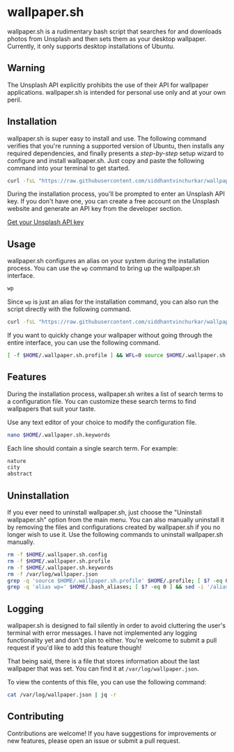 # wallpaper.sh

wallpaper.sh is a rudimentary bash script that searches for and downloads photos from Unsplash and then sets them as your desktop wallpaper. Currently, it only supports desktop installations of Ubuntu.

## Warning

The Unsplash API explicitly prohibits the use of their API for wallpaper applications. wallpaper.sh is intended for personal use only and at your own peril.

## Installation

wallpaper.sh is super easy to install and use. The following command verifies that you're running a supported version of Ubuntu, then installs any required dependencies, and finally presents a _step-by-step_ setup wizard to configure and install wallpaper.sh. Just copy and paste the following command into your terminal to get started.

```bash
curl -fsL "https://raw.githubusercontent.com/siddhantvinchurkar/wallpaper.sh/refs/heads/master/wallpaper.sh" | bash
```

During the installation process, you'll be prompted to enter an Unsplash API key. If you don't have one, you can create a free account on the Unsplash website and generate an API key from the developer section.

[Get your Unsplash API key](https://unsplash.com/developers "Get your Unsplash API key")

## Usage

wallpaper.sh configures an alias on your system during the installation process. You can use the `wp` command to bring up the wallpaper.sh interface.

```bash
wp
```

Since `wp` is just an alias for the installation command, you can also run the script directly with the following command.

```bash
curl -fsL "https://raw.githubusercontent.com/siddhantvinchurkar/wallpaper.sh/refs/heads/master/wallpaper.sh" | bash
```

If you want to quickly change your wallpaper without going through the entire interface, you can use the following command.

```bash
[ -f $HOME/.wallpaper.sh.profile ] && WFL=0 source $HOME/.wallpaper.sh.profile
```

## Features

During the installation process, wallpaper.sh writes a list of search terms to a configuration file. You can customize these search terms to find wallpapers that suit your taste.

Use any text editor of your choice to modify the configuration file.

```bash
nano $HOME/.wallpaper.sh.keywords
```

Each line should contain a single search term. For example:

```bash
nature
city
abstract
```

## Uninstallation

If you ever need to uninstall wallpaper.sh, just choose the "Uninstall wallpaper.sh" option from the main menu.
You can also manually uninstall it by removing the files and configurations created by wallpaper.sh if you no longer wish to use it. Use the following commands to uninstall wallpaper.sh manually.

```bash
rm -f $HOME/.wallpaper.sh.config
rm -f $HOME/.wallpaper.sh.profile
rm -f $HOME/.wallpaper.sh.keywords
rm -f /var/log/wallpaper.json
grep -q 'source $HOME/.wallpaper.sh.profile' $HOME/.profile; [ $? -eq 0 ] && sed -i '/source $HOME\/.wallpaper.sh.profile/d' $HOME/.profile
grep -q 'alias wp=' $HOME/.bash_aliases; [ $? -eq 0 ] && sed -i '/alias wp=/d' $HOME/.bash_aliases
```

## Logging

wallpaper.sh is designed to fail silently in order to avoid cluttering the user's terminal with error messages. I have not implemented any logging functionality yet and don't plan to either. You're welcome to submit a pull request if you'd like to add this feature though!

That being said, there is a file that stores information about the last wallpaper that was set. You can find it at `/var/log/wallpaper.json`.

To view the contents of this file, you can use the following command:

```bash
cat /var/log/wallpaper.json | jq -r
```

## Contributing

Contributions are welcome! If you have suggestions for improvements or new features, please open an issue or submit a pull request.
